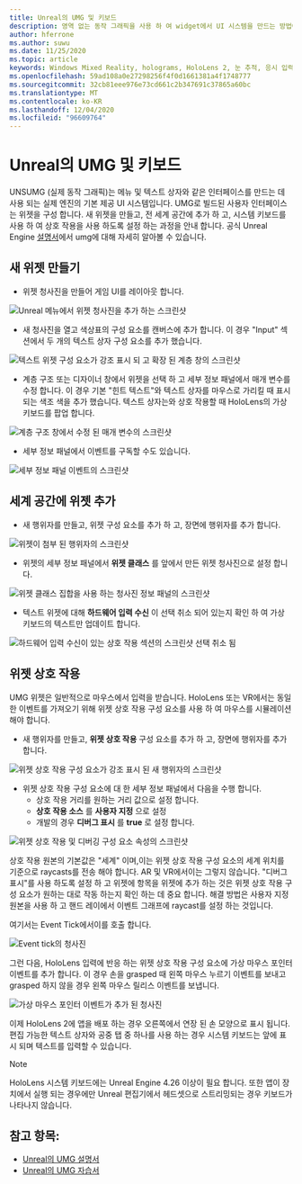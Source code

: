 ```yaml
---
title: Unreal의 UMG 및 키보드
description: 영역 없는 동작 그래픽을 사용 하 여 widget에서 UI 시스템을 만드는 방법에 대해 알아봅니다.
author: hferrone
ms.author: suwu
ms.date: 11/25/2020
ms.topic: article
keywords: Windows Mixed Reality, holograms, HoloLens 2, 눈 추적, 응시 입력, 헤드 탑재 디스플레이, Unreal engine, 혼합 현실 헤드셋, windows Mixed reality 헤드셋, 가상 현실 헤드셋, 위젯, UI, UMG, Unreal 움직임 그래픽, Unreal Engine, UE, UE4
ms.openlocfilehash: 59ad108a0e27298256f4f0d1661381a4f1748777
ms.sourcegitcommit: 32cb81eee976e73cd661c2b347691c37865a60bc
ms.translationtype: MT
ms.contentlocale: ko-KR
ms.lasthandoff: 12/04/2020
ms.locfileid: "96609764"
---
```

# <a name="umg-and-keyboard-in-unreal"></a>Unreal의 UMG 및 키보드

UNSUMG (실제 동작 그래픽)는 메뉴 및 텍스트 상자와 같은 인터페이스를 만드는 데 사용 되는 실제 엔진의 기본 제공 UI 시스템입니다. UMG로 빌드된 사용자 인터페이스는 위젯을 구성 합니다. 새 위젯을 만들고, 전 세계 공간에 추가 하 고, 시스템 키보드를 사용 하 여 상호 작용을 사용 하도록 설정 하는 과정을 안내 합니다. 공식 Unreal Engine [설명서](https://docs.unrealengine.com/en-US/Engine/UMG/index.html)에서 umg에 대해 자세히 알아볼 수 있습니다. 

## <a name="create-a-new-widget"></a>새 위젯 만들기

- 위젯 청사진을 만들어 게임 UI를 레이아웃 합니다.

![Unreal 메뉴에서 위젯 청사진을 추가 하는 스크린샷](images/unreal-umg-img-01.png)

- 새 청사진을 열고 색상표의 구성 요소를 캔버스에 추가 합니다.  이 경우 "Input" 섹션에서 두 개의 텍스트 상자 구성 요소를 추가 했습니다.

![텍스트 위젯 구성 요소가 강조 표시 되 고 확장 된 계층 창의 스크린샷](images/unreal-umg-img-02.png)

- 계층 구조 또는 디자이너 창에서 위젯을 선택 하 고 세부 정보 패널에서 매개 변수를 수정 합니다.  이 경우 기본 "힌트 텍스트"와 텍스트 상자를 마우스로 가리킬 때 표시 되는 색조 색을 추가 했습니다.  텍스트 상자는와 상호 작용할 때 HoloLens의 가상 키보드를 팝업 합니다.

![계층 구조 창에서 수정 된 매개 변수의 스크린샷](images/unreal-umg-img-03.png)

- 세부 정보 패널에서 이벤트를 구독할 수도 있습니다.

![세부 정보 패널 이벤트의 스크린샷](images/unreal-umg-img-04.png)

## <a name="add-a-widget-to-world-space"></a>세계 공간에 위젯 추가

- 새 행위자를 만들고, 위젯 구성 요소를 추가 하 고, 장면에 행위자를 추가 합니다.

![위젯이 첨부 된 행위자의 스크린샷](images/unreal-umg-img-05.png)

- 위젯의 세부 정보 패널에서 **위젯 클래스** 를 앞에서 만든 위젯 청사진으로 설정 합니다.

![위젯 클래스 집합을 사용 하는 청사진 정보 패널의 스크린샷](images/unreal-umg-img-06.png)

- 텍스트 위젯에 대해 **하드웨어 입력 수신** 이 선택 취소 되어 있는지 확인 하 여 가상 키보드의 텍스트만 업데이트 합니다.

![하드웨어 입력 수신이 있는 상호 작용 섹션의 스크린샷 선택 취소 됨](images/unreal-umg-img-07.png)

## <a name="widget-interaction"></a>위젯 상호 작용

UMG 위젯은 일반적으로 마우스에서 입력을 받습니다.  HoloLens 또는 VR에서는 동일한 이벤트를 가져오기 위해 위젯 상호 작용 구성 요소를 사용 하 여 마우스를 시뮬레이션 해야 합니다.

- 새 행위자를 만들고, **위젯 상호 작용** 구성 요소를 추가 하 고, 장면에 행위자를 추가 합니다.

![위젯 상호 작용 구성 요소가 강조 표시 된 새 행위자의 스크린샷](images/unreal-umg-img-08.png)

- 위젯 상호 작용 구성 요소에 대 한 세부 정보 패널에서 다음을 수행 합니다.
    - 상호 작용 거리를 원하는 거리 값으로 설정 합니다.
    - **상호 작용 소스** 를 **사용자 지정** 으로 설정
    - 개발의 경우 **디버그 표시** 를 **true** 로 설정 합니다.

![위젯 상호 작용 및 디버깅 구성 요소 속성의 스크린샷](images/unreal-umg-img-09.png)

상호 작용 원본의 기본값은 "세계" 이며,이는 위젯 상호 작용 구성 요소의 세계 위치를 기준으로 raycasts를 전송 해야 합니다. AR 및 VR에서이는 그렇지 않습니다.  "디버그 표시"를 사용 하도록 설정 하 고 위젯에 항목을 위젯에 추가 하는 것은 위젯 상호 작용 구성 요소가 원하는 대로 작동 하는지 확인 하는 데 중요 합니다.  해결 방법은 사용자 지정 원본을 사용 하 고 핸드 레이에서 이벤트 그래프에 raycast를 설정 하는 것입니다.  

여기서는 Event Tick에서이를 호출 합니다.

![Event tick의 청사진](images/unreal-umg-img-10.png)

그런 다음, HoloLens 입력에 반응 하는 위젯 상호 작용 구성 요소에 가상 마우스 포인터 이벤트를 추가 합니다.  이 경우 손을 grasped 때 왼쪽 마우스 누르기 이벤트를 보내고 grasped 하지 않을 경우 왼쪽 마우스 릴리스 이벤트를 보냅니다.

![가상 마우스 포인터 이벤트가 추가 된 청사진](images/unreal-umg-img-13.png)

이제 HoloLens 2에 앱을 배포 하는 경우 오른쪽에서 연장 된 손 모양으로 표시 됩니다. 편집 가능한 텍스트 상자와 공중 탭 중 하나를 사용 하는 경우 시스템 키보드는 앞에 표시 되며 텍스트를 입력할 수 있습니다. 
 
> [!NOTE]
> HoloLens 시스템 키보드에는 Unreal Engine 4.26 이상이 필요 합니다. 또한 앱이 장치에서 실행 되는 경우에만 Unreal 편집기에서 헤드셋으로 스트리밍되는 경우 키보드가 나타나지 않습니다.

## <a name="see-also"></a>참고 항목:
* [Unreal의 UMG 설명서](https://docs.unrealengine.com/Engine/UMG/index.html)
* [Unreal의 UMG 자습서](https://docs.unrealengine.com/Programming/Tutorials/UMG/index.html)
